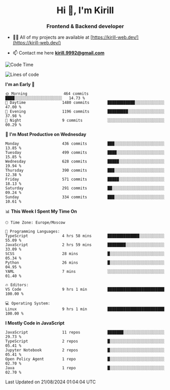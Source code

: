 <h1 align="center">Hi 👋, I'm Kirill</h1>
<h3 align="center">Frontend & Backend developer</h3>

- 👨‍💻 All of my projects are available at [https://kirill-web.dev/](https://kirill-web.dev/)

- 📫 Contact me here **kirill.9992@gmail.com**











<!--START_SECTION:waka-->
![Code Time](http://img.shields.io/badge/Code%20Time-1%2C940%20hrs%2023%20mins-blue)

![Lines of code](https://img.shields.io/badge/From%20Hello%20World%20I%27ve%20Written-3.9%20million%20lines%20of%20code-blue)

**I'm an Early 🐤** 

```text
🌞 Morning                464 commits         ████░░░░░░░░░░░░░░░░░░░░░   14.73 % 
🌆 Daytime                1480 commits        ████████████░░░░░░░░░░░░░   47.00 % 
🌃 Evening                1196 commits        █████████░░░░░░░░░░░░░░░░   37.98 % 
🌙 Night                  9 commits           ░░░░░░░░░░░░░░░░░░░░░░░░░   00.29 % 
```
📅 **I'm Most Productive on Wednesday** 

```text
Monday                   436 commits         ███░░░░░░░░░░░░░░░░░░░░░░   13.85 % 
Tuesday                  499 commits         ████░░░░░░░░░░░░░░░░░░░░░   15.85 % 
Wednesday                628 commits         █████░░░░░░░░░░░░░░░░░░░░   19.94 % 
Thursday                 390 commits         ███░░░░░░░░░░░░░░░░░░░░░░   12.38 % 
Friday                   571 commits         █████░░░░░░░░░░░░░░░░░░░░   18.13 % 
Saturday                 291 commits         ██░░░░░░░░░░░░░░░░░░░░░░░   09.24 % 
Sunday                   334 commits         ███░░░░░░░░░░░░░░░░░░░░░░   10.61 % 
```


📊 **This Week I Spent My Time On** 

```text
🕑︎ Time Zone: Europe/Moscow

💬 Programming Languages: 
TypeScript               4 hrs 58 mins       ██████████████░░░░░░░░░░░   55.09 % 
JavaScript               2 hrs 59 mins       ████████░░░░░░░░░░░░░░░░░   33.09 % 
SCSS                     28 mins             █░░░░░░░░░░░░░░░░░░░░░░░░   05.34 % 
Python                   26 mins             █░░░░░░░░░░░░░░░░░░░░░░░░   04.95 % 
YAML                     7 mins              ░░░░░░░░░░░░░░░░░░░░░░░░░   01.40 % 

🔥 Editors: 
VS Code                  9 hrs 1 min         █████████████████████████   100.00 % 

💻 Operating System: 
Linux                    9 hrs 1 min         █████████████████████████   100.00 % 
```

**I Mostly Code in JavaScript** 

```text
JavaScript               11 repos            ███████░░░░░░░░░░░░░░░░░░   29.73 % 
TypeScript               2 repos             █░░░░░░░░░░░░░░░░░░░░░░░░   05.41 % 
Jupyter Notebook         2 repos             █░░░░░░░░░░░░░░░░░░░░░░░░   05.41 % 
Open Policy Agent        1 repo              █░░░░░░░░░░░░░░░░░░░░░░░░   02.70 % 
Java                     1 repo              █░░░░░░░░░░░░░░░░░░░░░░░░   02.70 % 
```




 Last Updated on 21/08/2024 01:04:04 UTC
<!--END_SECTION:waka-->
